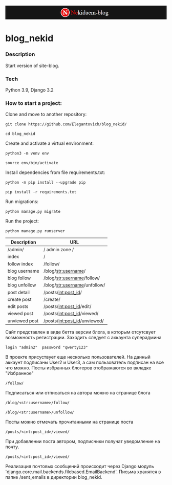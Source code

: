 <p align="center"><img src="https://github.com/Elegantovich/blog_nekid/blob/Elegantovich/blog_nekid/static/img/nekid.JPG"></p>

# blog_nekid

### Description
Start version of site-blog.

### Tech
Python 3.9, Django 3.2

### How to start a project:

Clone and move to another repository:

```
git clone https://github.com/Elegantovich/blog_nekid/
```

```
cd blog_nekid
```

Create and activate a virtual environment:

```
python3 -m venv env
```

```
source env/bin/activate
```

Install dependencies from file requirements.txt:

```
python -m pip install --upgrade pip
```

```
pip install -r requirements.txt
```

Run migrations:

```
python manage.py migrate 
```

Run the project:

```
python manage.py runserver
```


| Description | URL |
| ------ | ------ |
| /admin/ | / admin zone /
| index | / |
| follow index | /follow/ |
| blog username | /blog/<str:username>/ |
| blog follow | /blog/<str:username>/follow/ |
| blog unfollow | /blog/<str:username>/unfollow/ |
| post detail | /posts/<int:post_id>/ |
| create post | /create/ |
| edit posts | /posts/<int:post_id>/edit/ |
| viewed post | /posts/<int:post_id>/viewed/ |
| unviewed post | /posts/<int:post_id>/unviewed/ |

Сайт представлен в виде бетта версии блога, в которым отсутсвует возможность регистрации. Заходить следует с аккаунта суперадмина 
```
login "admin2"  password "qwerty123"
```
В проекте присуствует еще несколько пользователей. На данный аккаунт подписаны User2 и User3, а сам пользователь подписан на все что можно. Посты избранных блогеров отображаются во вкладке "Избранное"
```
/follow/
```
Подписаться или отписаться на автора можно на странице блога
```
/blog/<str:username>/follow/
```
```
/blog/<str:username>/unfollow/
```
Посты можно отмечать прочитанными на странице поста
```
/posts/<int:post_id>/viewed/
```
При добавлении поста автором, подписчики получат уведомление на почту.
```
/posts/<int:post_id>/viewed/
```
Реализация почтовых сообщений происходит через Django модуль 'django.core.mail.backends.filebased.EmailBackend'.
Письма хранятся в папке /sent_emails в директории blog_nekid.
